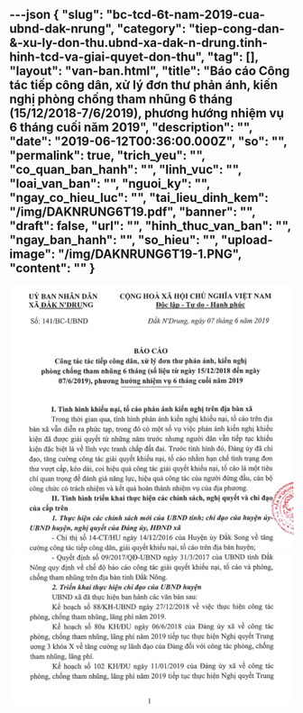 ---json
{
    "slug": "bc-tcd-6t-nam-2019-cua-ubnd-dak-nrung",
    "category": "tiep-cong-dan-&-xu-ly-don-thu.ubnd-xa-dak-n-drung.tinh-hinh-tcd-va-giai-quyet-don-thu",
    "tag": [],
    "layout": "van-ban.html",
    "title": "Báo cáo Công tác tiếp công dân, xử lý đơn thư phản ánh, kiến nghị phòng chống tham nhũng 6 tháng (15/12/2018-7/6/2019), phương hướng nhiệm vụ 6 tháng cuối năm 2019",
    "description": "",
    "date": "2019-06-12T00:36:00.000Z",
    "so": "",
    "permalink": true,
    "trich_yeu": "",
    "co_quan_ban_hanh": "",
    "linh_vuc": "",
    "loai_van_ban": "",
    "nguoi_ky": "",
    "ngay_co_hieu_luc": "",
    "tai_lieu_dinh_kem": "/img/DAKNRUNG6T19.pdf",
    "banner": "",
    "draft": false,
    "url": "",
    "hinh_thuc_van_ban": "",
    "ngay_ban_hanh": "",
    "so_hieu": "",
    "upload-image": "/img/DAKNRUNG6T19-1.PNG",
    "__content__": ""
}
---
<p><img alt="" src="/img/DAKNRUNG6T19-1.PNG" /></p>
